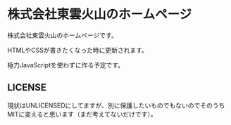 # 株式会社東雲火山のホームページ

株式会社東雲火山のホームページです。

HTMLやCSSが書きたくなった時に更新されます。

極力JavaScriptを使わずに作る予定です。

## LICENSE

現状はUNLICENSEDにしてますが、別に保護したいものでもないのでそのうちMITに変えると思います（まだ考えてないだけです）。
